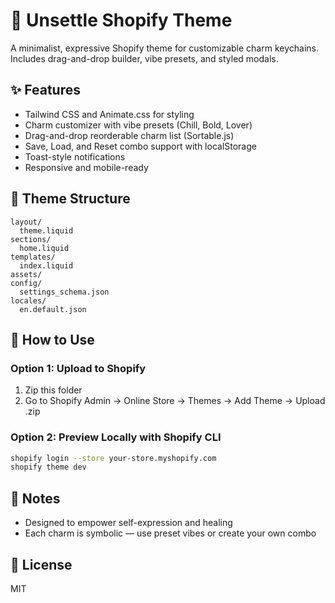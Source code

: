 
# 🧿 Unsettle Shopify Theme

A minimalist, expressive Shopify theme for customizable charm keychains. Includes drag-and-drop builder, vibe presets, and styled modals.

## ✨ Features

- Tailwind CSS and Animate.css for styling
- Charm customizer with vibe presets (Chill, Bold, Lover)
- Drag-and-drop reorderable charm list (Sortable.js)
- Save, Load, and Reset combo support with localStorage
- Toast-style notifications
- Responsive and mobile-ready

## 📁 Theme Structure

```
layout/
  theme.liquid
sections/
  home.liquid
templates/
  index.liquid
assets/
config/
  settings_schema.json
locales/
  en.default.json
```

## 🚀 How to Use

### Option 1: Upload to Shopify
1. Zip this folder
2. Go to Shopify Admin → Online Store → Themes → Add Theme → Upload .zip

### Option 2: Preview Locally with Shopify CLI
```bash
shopify login --store your-store.myshopify.com
shopify theme dev
```

## 🧠 Notes

- Designed to empower self-expression and healing
- Each charm is symbolic — use preset vibes or create your own combo

## 📄 License

MIT
